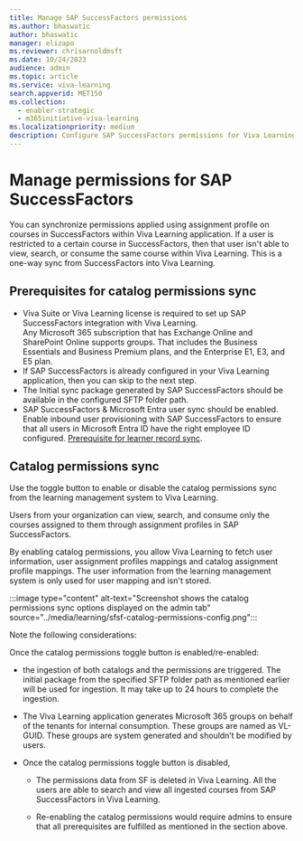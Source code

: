 ```yaml
---
title: Manage SAP SuccessFactors permissions
ms.author: bhaswatic
author: bhaswatic
manager: elizapo
ms.reviewer: chrisarnoldmsft
ms.date: 10/24/2023
audience: admin
ms.topic: article
ms.service: viva-learning
search.appverid: MET150
ms.collection:
  - enabler-strategic
  - m365initiative-viva-learning
ms.localizationpriority: medium
description: Configure SAP SuccessFactors permissions for Viva Learning integration.
---
```


# Manage permissions for SAP SuccessFactors

You can synchronize permissions applied using assignment profile on courses in SuccessFactors within Viva Learning application.  If a user is restricted to a certain course in SuccessFactors, then that user isn't able to view, search, or consume the same course within Viva Learning. This is a one-way sync from SuccessFactors into Viva Learning.

## Prerequisites for catalog permissions sync

- Viva Suite or Viva Learning license is required to set up SAP SuccessFactors integration with Viva Learning.  
Any Microsoft 365 subscription that has Exchange Online and SharePoint Online supports groups. That includes the Business Essentials and Business Premium plans, and the Enterprise E1, E3, and E5 plan.
- If SAP SuccessFactors is already configured in your Viva Learning application, then you can skip to the next step.
- The Initial sync package generated by SAP SuccessFactors should be available in the configured SFTP folder path. 
- SAP SuccessFactors & Microsoft Entra user sync should be enabled. Enable inbound user provisioning with SAP SuccessFactors to ensure that all users in Microsoft Entra ID have the right employee ID configured. [Prerequisite for learner record sync](/viva/learning/sfsf-enable-learning-record-sync).

## Catalog permissions sync

Use the toggle button to enable or disable the catalog permissions sync from the learning management system to Viva Learning.  

Users from your organization can view, search, and consume only the courses assigned to them through assignment profiles in SAP SuccessFactors.  

By enabling catalog permissions, you allow Viva Learning to fetch user information, user assignment profiles mappings and catalog assignment profile mappings. The user information from the learning management system is only used for user mapping and isn't stored.

:::image type="content" alt-text="Screenshot shows the catalog permissions sync options displayed on the admin tab" source="../media/learning/sfsf-catalog-permissions-config.png":::


Note the following considerations:

Once the catalog permissions toggle button is enabled/re-enabled:

- the ingestion of both catalogs and the permissions are triggered. The initial package from the specified SFTP folder path as mentioned earlier will be used for ingestion. It may take up to 24 hours to complete the ingestion.  

- The Viva Learning application generates Microsoft 365 groups on behalf of the tenants for internal consumption. These groups are named as VL-GUID. These groups are system generated and shouldn’t be modified by users. 

- Once the catalog permissions toggle button is disabled,  

    - The permissions data from SF  is deleted in Viva Learning. All the users are able to search and view all ingested courses from SAP SuccessFactors in Viva Learning.  

    - Re-enabling the catalog permissions would require admins to ensure that all prerequisites are fulfilled as mentioned in the section above.
